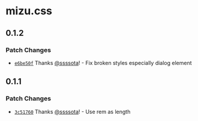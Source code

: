 # mizu.css

## 0.1.2

### Patch Changes

- [`e6be50f`](https://github.com/ssssota/mizu.css/commit/e6be50ff22069f9631b09e434df6bd18162bd5f2) Thanks [@ssssota](https://github.com/ssssota)! - Fix broken styles especially dialog element

## 0.1.1

### Patch Changes

- [`3c51760`](https://github.com/ssssota/mizu.css/commit/3c517606e4d1fae71785224502cb6a7be974fd7d) Thanks [@ssssota](https://github.com/ssssota)! - Use rem as length
